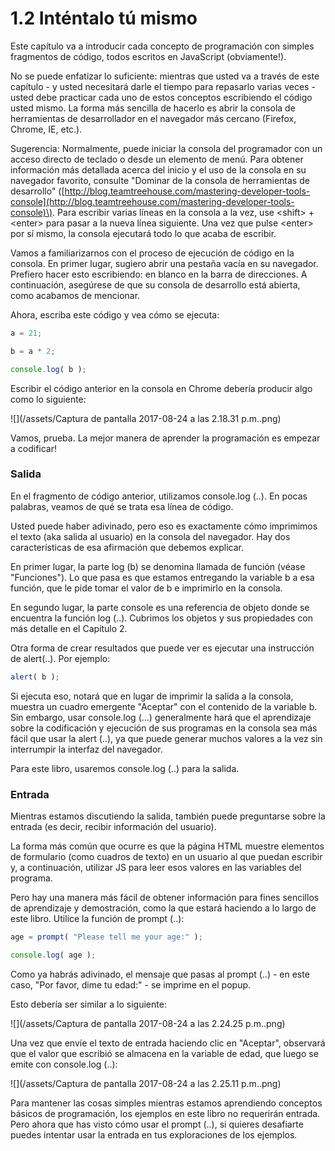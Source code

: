 # 1.2 Inténtalo tú mismo

Este capítulo va a introducir cada concepto de programación con simples fragmentos de código, todos escritos en JavaScript \(obviamente!\).

No se puede enfatizar lo suficiente: mientras que usted va a través de este capítulo - y usted necesitará darle el tiempo para repasarlo varias veces - usted debe practicar cada uno de estos conceptos escribiendo el código usted mismo. La forma más sencilla de hacerlo es abrir la consola de herramientas de desarrollador en el navegador más cercano \(Firefox, Chrome, IE, etc.\).

Sugerencia: Normalmente, puede iniciar la consola del programador con un acceso directo de teclado o desde un elemento de menú. Para obtener información más detallada acerca del inicio y el uso de la consola en su navegador favorito, consulte "Dominar de la consola de herramientas de desarrollo" \([http://blog.teamtreehouse.com/mastering-developer-tools-console](http://blog.teamtreehouse.com/mastering-developer-tools-console)\). Para escribir varias líneas en la consola a la vez, use &lt;shift&gt; + &lt;enter&gt; para pasar a la nueva línea siguiente. Una vez que pulse &lt;enter&gt; por sí mismo, la consola ejecutará todo lo que acaba de escribir.

Vamos a familiarizarnos con el proceso de ejecución de código en la consola. En primer lugar, sugiero abrir una pestaña vacía en su navegador. Prefiero hacer esto escribiendo: ​​en blanco en la barra de direcciones. A continuación, asegúrese de que su consola de desarrollo está abierta, como acabamos de mencionar.

Ahora, escriba este código y vea cómo se ejecuta:

```js
a = 21;

b = a * 2;

console.log( b );
```

Escribir el código anterior en la consola en Chrome debería producir algo como lo siguiente:

![](/assets/Captura de pantalla 2017-08-24 a las 2.18.31 p.m..png)

Vamos, prueba. La mejor manera de aprender la programación es empezar a codificar!

### Salida

En el fragmento de código anterior, utilizamos console.log \(..\). En pocas palabras, veamos de qué se trata esa línea de código.

Usted puede haber adivinado, pero eso es exactamente cómo imprimimos el texto \(aka salida al usuario\) en la consola del navegador. Hay dos características de esa afirmación que debemos explicar.

En primer lugar, la parte log \(b\) se denomina llamada de función \(véase "Funciones"\). Lo que pasa es que estamos entregando la variable b a esa función, que le pide tomar el valor de b e imprimirlo en la consola.

En segundo lugar, la parte console es una referencia de objeto donde se encuentra la función log \(..\). Cubrimos los objetos y sus propiedades con más detalle en el Capítulo 2.

Otra forma de crear resultados que puede ver es ejecutar una instrucción de alert\(..\). Por ejemplo:

```js
alert( b );
```

Si ejecuta eso, notará que en lugar de imprimir la salida a la consola, muestra un cuadro emergente "Aceptar" con el contenido de la variable b. Sin embargo, usar console.log \(...\) generalmente hará que el aprendizaje sobre la codificación y ejecución de sus programas en la consola sea más fácil que usar la alert \(..\), ya que puede generar muchos valores a la vez sin interrumpir la interfaz del navegador.

Para este libro, usaremos console.log \(..\) para la salida.

### Entrada

Mientras estamos discutiendo la salida, también puede preguntarse sobre la entrada \(es decir, recibir información del usuario\).

La forma más común que ocurre es que la página HTML muestre elementos de formulario \(como cuadros de texto\) en un usuario al que puedan escribir y, a continuación, utilizar JS para leer esos valores en las variables del programa.

Pero hay una manera más fácil de obtener información para fines sencillos de aprendizaje y demostración, como la que estará haciendo a lo largo de este libro. Utilice la función de prompt \(..\):

```js
age = prompt( "Please tell me your age:" );

console.log( age );
```

Como ya habrás adivinado, el mensaje que pasas al prompt \(..\) - en este caso, "Por favor, dime tu edad:" - se imprime en el popup.

Esto debería ser similar a lo siguiente:

![](/assets/Captura de pantalla 2017-08-24 a las 2.24.25 p.m..png)

Una vez que envíe el texto de entrada haciendo clic en "Aceptar", observará que el valor que escribió se almacena en la variable de edad, que luego se emite con console.log \(..\):

![](/assets/Captura de pantalla 2017-08-24 a las 2.25.11 p.m..png)

Para mantener las cosas simples mientras estamos aprendiendo conceptos básicos de programación, los ejemplos en este libro no requerirán entrada. Pero ahora que has visto cómo usar el prompt \(..\), si quieres desafiarte puedes intentar usar la entrada en tus exploraciones de los ejemplos.







